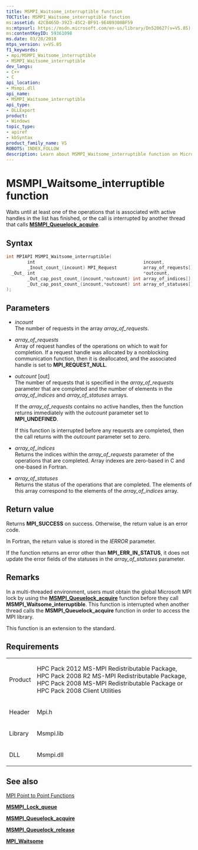 ```yaml
---
title: MSMPI_Waitsome_interruptible function
TOCTitle: MSMPI_Waitsome_interruptible function
ms:assetid: 42CB465D-3923-45C2-BF91-9E4B9308BF59
ms:mtpsurl: https://msdn.microsoft.com/en-us/library/Dn520627(v=VS.85)
ms:contentKeyID: 59361098
ms.date: 03/28/2018
mtps_version: v=VS.85
f1_keywords:
- mpi/MSMPI_Waitsome_interruptible
- MSMPI_Waitsome_interruptible
dev_langs:
- C++
- C
api_location:
- Msmpi.dll
api_name:
- MSMPI_Waitsome_interruptible
api_type:
- DLLExport
product:
- Windows
topic_type:
- apiref
- kbSyntax
product_family_name: VS
ROBOTS: INDEX,FOLLOW
description: Learn about MSMPI_Waitsome_interruptible function on Microsoft's official site. Understand its syntax, parameters, return value, and usage in a multi-threaded environment.
---
```


# MSMPI\_Waitsome\_interruptible function

Waits until at least one of the operations that is associated with active handles in the list has finished, or the call is interrupted by another thread that calls [**MSMPI\_Queuelock\_acquire**](msmpi-queuelock-acquire-function.md).

## Syntax

``` c++
int MPIAPI MSMPI_Waitsome_interruptible(
        int                                         incount,
        _Inout_count_(incount) MPI_Request          array_of_requests[],
  _Out_ int                                         *outcount,
        _Out_cap_post_count_(incount,*outcount) int array_of_indices[],
        _Out_cap_post_count_(incount,*outcount) int array_of_statuses[]
);
```

## Parameters

  - *incount*  
    The number of requests in the array *array\_of\_requests*.

  - *array\_of\_requests*  
    Array of request handles of the operations on which to wait for completion. If a request handle was allocated by a nonblocking communication function, then it is deallocated, and the associated handle is set to **MPI\_REQUEST\_NULL**.

  - *outcount* \[out\]  
    The number of requests that is specified in the *array\_of\_requests* parameter that are completed and the number of elements in the *array\_of\_indices* and *array\_of\_statuses* arrays.
    
    If the *array\_of\_requests* contains no active handles, then the function returns immediately with the *outcount* parameter set to **MPI\_UNDEFINED**.
    
    If this function is interrupted before any requests are completed, then the call returns with the *outcount* parameter set to zero.

  - *array\_of\_indices*  
    Returns the indices within the *array\_of\_requests* parameter of the operations that are completed. Array indexes are zero-based in C and one-based in Fortran.

  - *array\_of\_statuses*  
    Returns the status of the operations that are completed. The elements of this array correspond to the elements of the *array\_of\_indices* array.

## Return value

Returns **MPI\_SUCCESS** on success. Otherwise, the return value is an error code.

In Fortran, the return value is stored in the *IERROR* parameter.

If the function returns an error other than **MPI\_ERR\_IN\_STATUS**, it does not update the error fields of the statuses in the *array\_of\_statuses* parameter.

## Remarks

In a multi-threaded environment, users must obtain the global Microsoft MPI lock by using the [**MSMPI\_Queuelock\_acquire**](msmpi-queuelock-acquire-function.md) function before they call **MSMPI\_Waitsome\_interruptible**. This function is interrupted when another thread calls the **MSMPI\_Queuelock\_acquire** function in order to access the MPI library.

This function is an extension to the standard.

## Requirements

<table>
<colgroup>
<col/>
<col/>
</colgroup>
<tbody>
<tr class="odd">
<td><p>Product</p></td>
<td><p>HPC Pack 2012 MS-MPI Redistributable Package, HPC Pack 2008 R2 MS-MPI Redistributable Package, HPC Pack 2008 MS-MPI Redistributable Package or HPC Pack 2008 Client Utilities</p></td>
</tr>
<tr class="even">
<td><p>Header</p></td>
<td>Mpi.h</td>
</tr>
<tr class="odd">
<td><p>Library</p></td>
<td>Msmpi.lib</td>
</tr>
<tr class="even">
<td><p>DLL</p></td>
<td>Msmpi.dll</td>
</tr>
</tbody>
</table>


## See also

[MPI Point to Point Functions](mpi-point-to-point-functions.md)

[**MSMPI\_Lock\_queue**](msmpi-lock-queue-structure.md)

[**MSMPI\_Queuelock\_acquire**](msmpi-queuelock-acquire-function.md)

[**MSMPI\_Queuelock\_release**](msmpi-queuelock-release-function.md)

[**MPI\_Waitsome**](mpi-waitsome-function.md)

